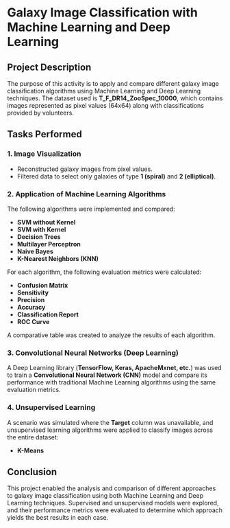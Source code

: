# Galaxy Image Classification with Machine Learning and Deep Learning  

## Project Description  
The purpose of this activity is to apply and compare different galaxy image classification algorithms using Machine Learning and Deep Learning techniques. The dataset used is **T_F_DR14_ZooSpec_10000**, which contains images represented as pixel values (64x64) along with classifications provided by volunteers.  

## Tasks Performed  

### 1. Image Visualization  
- Reconstructed galaxy images from pixel values.  
- Filtered data to select only galaxies of type **1 (spiral)** and **2 (elliptical)**.  

### 2. Application of Machine Learning Algorithms  
The following algorithms were implemented and compared:  
- **SVM without Kernel**  
- **SVM with Kernel**  
- **Decision Trees**  
- **Multilayer Perceptron**  
- **Naive Bayes**  
- **K-Nearest Neighbors (KNN)**  

For each algorithm, the following evaluation metrics were calculated:  
- **Confusion Matrix**  
- **Sensitivity**  
- **Precision**  
- **Accuracy**  
- **Classification Report**  
- **ROC Curve**  

A comparative table was created to analyze the results of each algorithm.  

### 3. Convolutional Neural Networks (Deep Learning)  
A Deep Learning library (**TensorFlow, Keras, ApacheMxnet, etc.**) was used to train a **Convolutional Neural Network (CNN)** model and compare its performance with traditional Machine Learning algorithms using the same evaluation metrics.  

### 4. Unsupervised Learning  
A scenario was simulated where the **Target** column was unavailable, and unsupervised learning algorithms were applied to classify images across the entire dataset:  
- **K-Means**  

## Conclusion  
This project enabled the analysis and comparison of different approaches to galaxy image classification using both Machine Learning and Deep Learning techniques. Supervised and unsupervised models were explored, and their performance metrics were evaluated to determine which approach yields the best results in each case.  
